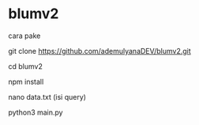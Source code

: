 # blumv2



cara pake 


git clone https://github.com/ademulyanaDEV/blumv2.git

cd blumv2

npm install

nano data.txt (isi query)

python3 main.py
